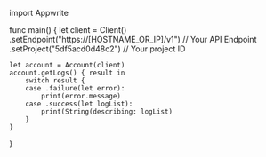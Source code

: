 import Appwrite

func main() {
    let client = Client()
      .setEndpoint("https://[HOSTNAME_OR_IP]/v1") // Your API Endpoint
      .setProject("5df5acd0d48c2") // Your project ID

    let account = Account(client)
    account.getLogs() { result in
        switch result {
        case .failure(let error):
            print(error.message)
        case .success(let logList):
            print(String(describing: logList)
        }
    }
}

